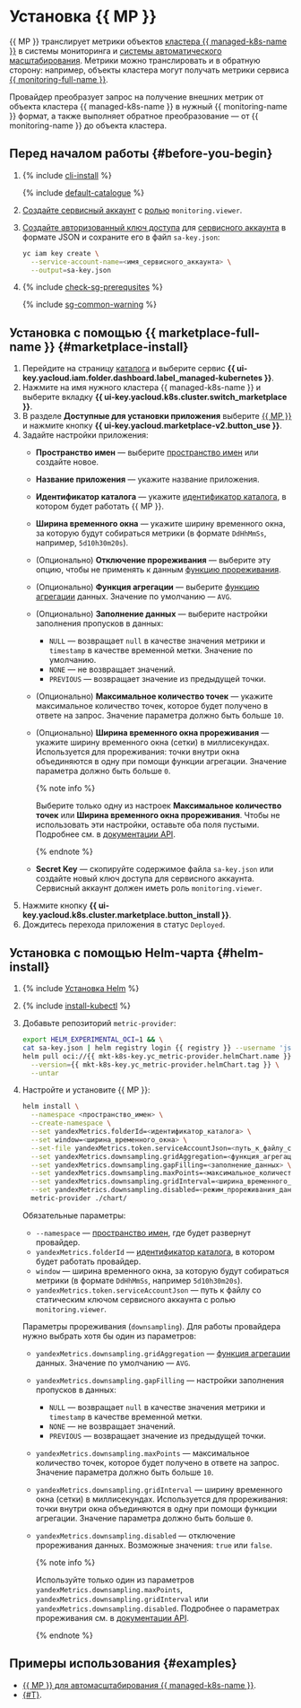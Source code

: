 # Установка {{ MP }}


{{ MP }} транслирует метрики объектов [кластера {{ managed-k8s-name }}](../../concepts/index.md#kubernetes-cluster) в системы мониторинга и [системы автоматического масштабирования](../../concepts/autoscale.md). Метрики можно транслировать и в обратную сторону: например, объекты кластера могут получать метрики сервиса [{{ monitoring-full-name }}](../../../monitoring/concepts/index.md).

Провайдер преобразует запрос на получение внешних метрик от объекта кластера {{ managed-k8s-name }} в нужный {{ monitoring-name }} формат, а также выполняет обратное преобразование — от {{ monitoring-name }} до объекта кластера.

## Перед началом работы {#before-you-begin}

1. {% include [cli-install](../../../_includes/cli-install.md) %}

   {% include [default-catalogue](../../../_includes/default-catalogue.md) %}

1. [Создайте сервисный аккаунт](../../../iam/operations/sa/create.md) с [ролью](../../../iam/concepts/access-control/roles.md) `monitoring.viewer`.
1. [Создайте авторизованный ключ доступа](../../../iam/operations/authorized-key/create.md) для [сервисного аккаунта](../../../iam/concepts/users/service-accounts.md) в формате JSON и сохраните его в файл `sa-key.json`:

   ```bash
   yc iam key create \
     --service-account-name=<имя_сервисного_аккаунта> \
     --output=sa-key.json
   ```

1. {% include [check-sg-prerequsites](../../../_includes/managed-kubernetes/security-groups/check-sg-prerequsites-lvl3.md) %}

    {% include [sg-common-warning](../../../_includes/managed-kubernetes/security-groups/sg-common-warning.md) %}

## Установка с помощью {{ marketplace-full-name }} {#marketplace-install}

1. Перейдите на страницу [каталога](../../../resource-manager/concepts/resources-hierarchy.md#folder) и выберите сервис **{{ ui-key.yacloud.iam.folder.dashboard.label_managed-kubernetes }}**.
1. Нажмите на имя нужного кластера {{ managed-k8s-name }} и выберите вкладку **{{ ui-key.yacloud.k8s.cluster.switch_marketplace }}**.
1. В разделе **Доступные для установки приложения** выберите [{{ MP }}](/marketplace/products/yc/metric-provider) и нажмите кнопку **{{ ui-key.yacloud.marketplace-v2.button_use }}**.
1. Задайте настройки приложения:
   * **Пространство имен** — выберите [пространство имен](../../concepts/index.md#namespace) или создайте новое.
   * **Название приложения** — укажите название приложения.
   * **Идентификатор каталога** — укажите [идентификатор каталога](../../../resource-manager/concepts/resources-hierarchy.md#folder), в котором будет работать {{ MP }}.
   * **Ширина временного окна** — укажите ширину временного окна, за которую будут собираться метрики (в формате `DdHhMmSs`, например, `5d10h30m20s`).
   * (Опционально) **Отключение прореживания** — выберите эту опцию, чтобы не применять к данным [функцию прореживания](../../../monitoring/concepts/decimation.md).
   * (Опционально) **Функция агрегации** — выберите [функцию агрегации](../../../monitoring/concepts/querying.md#combine-functions) данных. Значение по умолчанию — `AVG`.
   * (Опционально) **Заполнение данных** — выберите настройки заполнения пропусков в данных:
     * `NULL` — возвращает `null` в качестве значения метрики и `timestamp` в качестве временной метки. Значение по умолчанию.
     * `NONE` — не возвращает значений.
     * `PREVIOUS` — возвращает значение из предыдущей точки.
   * (Опционально) **Максимальное количество точек** — укажите максимальное количество точек, которое будет получено в ответе на запрос. Значение параметра должно быть больше `10`.
   * (Опционально) **Ширина временного окна прореживания** — укажите ширину временного окна (сетки) в миллисекундах. Используется для прореживания: точки внутри окна объединяются в одну при помощи функции агрегации. Значение параметра должно быть больше `0`.

     {% note info %}

     Выберите только одну из настроек **Максимальное количество точек** или **Ширина временного окна прореживания**. Чтобы не использовать эти настройки, оставьте оба поля пустыми. Подробнее см. в [документации API](../../../monitoring/api-ref/MetricsData/read.md).

     {% endnote %}

   * **Secret Key** — скопируйте содержимое файла `sa-key.json` или создайте новый ключ доступа для сервисного аккаунта. Сервисный аккаунт должен иметь роль `monitoring.viewer`.
1. Нажмите кнопку **{{ ui-key.yacloud.k8s.cluster.marketplace.button_install }}**.
1. Дождитесь перехода приложения в статус `Deployed`.

## Установка с помощью Helm-чарта {#helm-install}

1. {% include [Установка Helm](../../../_includes/managed-kubernetes/helm-install.md) %}

1. {% include [install-kubectl](../../../_includes/managed-kubernetes/kubectl-install.md) %}

1. Добавьте репозиторий `metric-provider`:

   ```bash
   export HELM_EXPERIMENTAL_OCI=1 && \
   cat sa-key.json | helm registry login {{ registry }} --username 'json_key' --password-stdin && \
   helm pull oci://{{ mkt-k8s-key.yc_metric-provider.helmChart.name }} \
     --version={{ mkt-k8s-key.yc_metric-provider.helmChart.tag }} \
     --untar
   ```

1. Настройте и установите {{ MP }}:

   ```bash
   helm install \
     --namespace <пространство_имен> \
     --create-namespace \
     --set yandexMetrics.folderId=<идентификатор_каталога> \
     --set window=<ширина_временного_окна> \
     --set-file yandexMetrics.token.serviceAccountJson=<путь_к_файлу_со_статическим_ключом_сервисного_аккаунта> \
     --set yandexMetrics.downsampling.gridAggregation=<функция_агрегации> \
     --set yandexMetrics.downsampling.gapFilling=<заполнение_данных> \
     --set yandexMetrics.downsampling.maxPoints=<максимальное_количество_точек> \
     --set yandexMetrics.downsampling.gridInterval=<ширина_временного_окна_прореживания> \
     --set yandexMetrics.downsampling.disabled=<режим_прореживания_данных> \
     metric-provider ./chart/
   ```

   Обязательные параметры:
   * `--namespace` — [пространство имен](../../concepts/index.md#namespace), где будет развернут провайдер.
   * `yandexMetrics.folderId` — [идентификатор каталога](../../../resource-manager/concepts/resources-hierarchy.md#folder), в котором будет работать провайдер.
   * `window` — ширина временного окна, за которую будут собираться метрики (в формате `DdHhMmSs`, например `5d10h30m20s`).
   * `yandexMetrics.token.serviceAccountJson` — путь к файлу со статическим ключом сервисного аккаунта с ролью `monitoring.viewer`.

   Параметры прореживания (`downsampling`). Для работы провайдера нужно выбрать хотя бы один из параметров:
   * `yandexMetrics.downsampling.gridAggregation` — [функция агрегации](../../../monitoring/concepts/querying.md#combine-functions) данных. Значение по умолчанию — `AVG`.
   * `yandexMetrics.downsampling.gapFilling` — настройки заполнения пропусков в данных:
     * `NULL` — возвращает `null` в качестве значения метрики и `timestamp` в качестве временной метки.
     * `NONE` — не возвращает значений.
     * `PREVIOUS` — возвращает значение из предыдущей точки.
   * `yandexMetrics.downsampling.maxPoints` — максимальное количество точек, которое будет получено в ответе на запрос. Значение параметра должно быть больше `10`.
   * `yandexMetrics.downsampling.gridInterval` — ширину временного окна (сетки) в миллисекундах. Используется для прореживания: точки внутри окна объединяются в одну при помощи функции агрегации. Значение параметра должно быть больше `0`.
   * `yandexMetrics.downsampling.disabled` — отключение прореживания данных. Возможные значения: `true` или `false`.

     {% note info %}

     Используйте только один из параметров `yandexMetrics.downsampling.maxPoints`, `yandexMetrics.downsampling.gridInterval` или `yandexMetrics.downsampling.disabled`. Подробнее о параметрах прореживания см. в [документации API](../../../monitoring/api-ref/MetricsData/read.md).

     {% endnote %}

## Примеры использования {#examples}

* [{{ MP }} для автомасштабирования {{ managed-k8s-name }}](../../tutorials/load-testing-grpc-autoscaling.md).
* [{#T}](../../tutorials/marketplace/metrics-provider.md).
